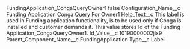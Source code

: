 <?xml version="1.0" encoding="UTF-8"?>
<CustomMetadata xmlns="http://soap.sforce.com/2006/04/metadata" xmlns:xsi="http://www.w3.org/2001/XMLSchema-instance" xmlns:xsd="http://www.w3.org/2001/XMLSchema">
    <label>FundingApplication_CongaQueryOwner1</label>
    <protected>false</protected>
    <values>
        <field>Configuration_Name__c</field>
        <value xsi:type="xsd:string">Funding Application Conga Query For Owner1</value>
    </values>
    <values>
        <field>Help_Text__c</field>
        <value xsi:type="xsd:string">This label is used in Funding application functionality, is to be used only if Conga is installed and customer demands it. This value stores Id of the Funding Application_CongaQueryOwner1.</value>
    </values>
    <values>
        <field>Id_Value__c</field>
        <value xsi:type="xsd:string">10190000002jlx9</value>
    </values>
    <values>
        <field>Parent_Component_Name__c</field>
        <value xsi:type="xsd:string">FundingApplication</value>
    </values>
    <values>
        <field>Type__c</field>
        <value xsi:type="xsd:string">Label</value>
    </values>
</CustomMetadata>
